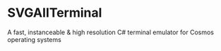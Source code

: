 # SVGAIITerminal
A fast, instanceable & high resolution C# terminal emulator for Cosmos operating systems
